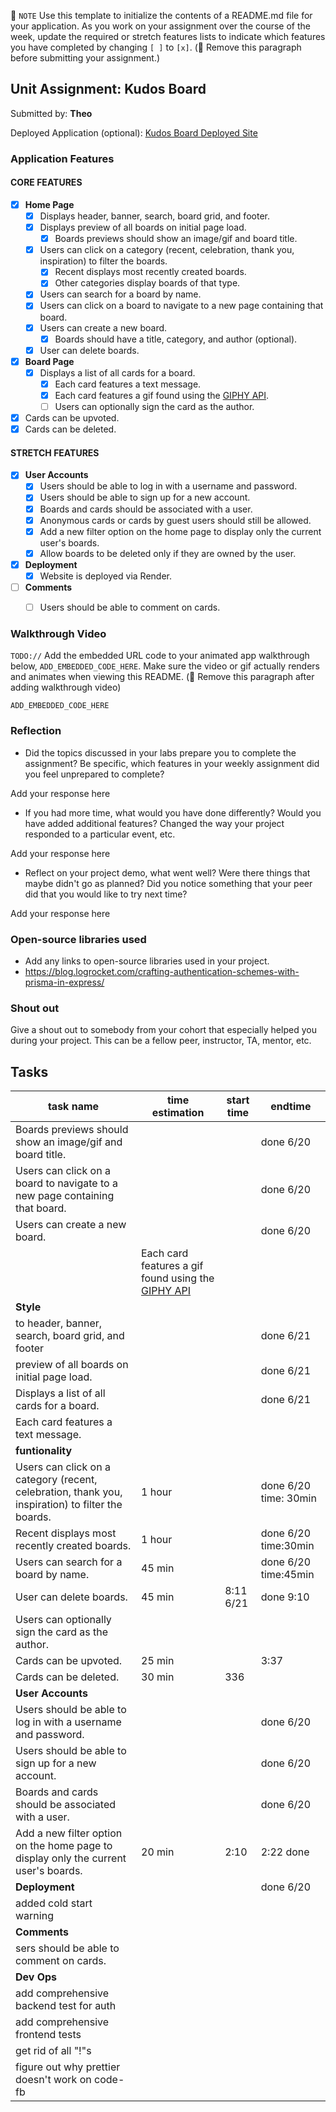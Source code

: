 📝 `NOTE` Use this template to initialize the contents of a README.md file for your application. As you work on your assignment over the course of the week, update the required or stretch features lists to indicate which features you have completed by changing `[ ]` to `[x]`. (🚫 Remove this paragraph before submitting your assignment.)

## Unit Assignment: Kudos Board

Submitted by: **Theo**

Deployed Application (optional): [Kudos Board Deployed Site](https://kudos-board-1-513p.onrender.com/)

### Application Features

#### CORE FEATURES

- [x] **Home Page**
  - [x] Displays header, banner, search, board grid, and footer.
  - [x] Displays preview of all boards on initial page load.
    - [x] Boards previews should show an image/gif and board title.
  - [x] Users can click on a category (recent, celebration, thank you, inspiration) to filter the boards.
    - [x] Recent displays most recently created boards.
    - [x] Other categories display boards of that type.
  - [x] Users can search for a board by name.
  - [x] Users can click on a board to navigate to a new page containing that board.
  - [x] Users can create a new board.
    - [x] Boards should have a title, category, and author (optional).
  - [x] User can delete boards.

- [x] **Board Page**
  - [x] Displays a list of all cards for a board.
    -  [x] Each card features a text message.
    -  [x] Each card features a gif found using the [GIPHY API](https://developers.giphy.com/docs/api/).
    -  [ ] Users can optionally sign the card as the author.
-   [x] Cards can be upvoted.
-   [x] Cards can be deleted.

#### STRETCH FEATURES


- [x] **User Accounts**
  - [x] Users should be able to log in with a username and password.
  - [x] Users should be able to sign up for a new account.
  - [x]  Boards and cards should be associated with a user.
    - [x]  Anonymous cards or cards by guest users should still be allowed.
  - [x] Add a new filter option on the home page to display only the current user's boards.
  - [x] Allow boards to be deleted only if they are owned by the user.
- [x] **Deployment**
  - [x] Website is deployed via Render.
- [ ] **Comments**
  - [ ] Users should be able to comment on cards.


### Walkthrough Video

`TODO://` Add the embedded URL code to your animated app walkthrough below, `ADD_EMBEDDED_CODE_HERE`. Make sure the video or gif actually renders and animates when viewing this README. (🚫 Remove this paragraph after adding walkthrough video)

`ADD_EMBEDDED_CODE_HERE`

### Reflection

* Did the topics discussed in your labs prepare you to complete the assignment? Be specific, which features in your weekly assignment did you feel unprepared to complete?

Add your response here

* If you had more time, what would you have done differently? Would you have added additional features? Changed the way your project responded to a particular event, etc.

Add your response here

* Reflect on your project demo, what went well? Were there things that maybe didn't go as planned? Did you notice something that your peer did that you would like to try next time?

Add your response here

### Open-source libraries used

- Add any links to open-source libraries used in your project.
- https://blog.logrocket.com/crafting-authentication-schemes-with-prisma-in-express/

### Shout out

Give a shout out to somebody from your cohort that especially helped you during your project. This can be a fellow peer, instructor, TA, mentor, etc.

## Tasks
| task name| time estimation | start time| endtime|
|------|------|------|------|
|Boards previews should show an image/gif and board title.|||done 6/20|
|Users can click on a board to navigate to a new page containing that board.|||done 6/20|
|Users can create a new board.|||done 6/20|
||Each card features a gif found using the [GIPHY API](https://developers.giphy.com/docs/api/)|||done 6/20|
|**Style**||||
| to header, banner, search, board grid, and footer |||done 6/21|
|preview of all boards on initial page load.|||done 6/21|
|Displays a list of all cards for a board.|||done 6/21|
|Each card features a text message.|||||
|**funtionality**|||||
|Users can click on a category (recent, celebration, thank you, inspiration) to filter the boards.|1 hour||done 6/20 time: 30min|
|Recent displays most recently created boards.|1 hour||done 6/20 time:30min|
|Users can search for a board by name.|45 min||done 6/20 time:45min|
|User can delete boards.|45 min|8:11 6/21|done 9:10|
|Users can optionally sign the card as the author.|||||
|Cards can be upvoted.|25 min||3:37|
|Cards can be deleted.|30 min|336||
|**User Accounts**||||
|Users should be able to log in with a username and password.|||done 6/20|
|Users should be able to sign up for a new account.|||done 6/20|
|Boards and cards should be associated with a user.|||done 6/20|
|Add a new filter option on the home page to display only the current user's boards.|20 min|2:10|2:22 done|
|**Deployment**|||done 6/20|
|added cold start warning||||
|**Comments**||||
|sers should be able to comment on cards.||||
|**Dev Ops**|||||
|add comprehensive backend test for auth||||
|add comprehensive frontend tests||||
|get rid of all "!"s||||
|figure out why prettier doesn't work on code-fb||||
